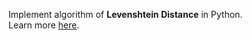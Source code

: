 Implement algorithm of **Levenshtein Distance** in Python.  
Learn more [here](http://www.studyandshare.info/LevenshteinDistance.html).
